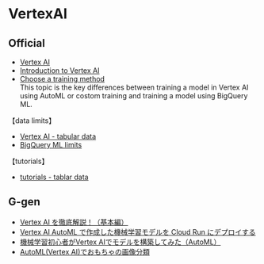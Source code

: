 # VertexAI
## Official
- [Vertex AI](https://cloud.google.com/vertex-ai)<br>
- [Introduction to Vertex AI](https://cloud.google.com/vertex-ai/docs/start/introduction-unified-platform)<br>
- [Choose a training method](https://cloud.google.com/vertex-ai/docs/start/training-methods)<br>
This topic is the key differences between training a model in Vertex AI using AutoML or costom training and training a model using BigQuery ML.<br>

【data limits】<br>
- [Vertex AI - tabular data](https://cloud.google.com/vertex-ai/docs/training-overview#tabular_data)
- [BigQuery ML limits](https://cloud.google.com/bigquery-ml/quotas)

【tutorials】
- [tutorials - tablar data](https://cloud.google.com/vertex-ai/docs/tutorials/tabular-automl)<br>

## G-gen
- [Vertex AI を徹底解説！（基本編）](https://blog.g-gen.co.jp/entry/vertexai-explained)<br>
- [Vertex AI AutoML で作成した機械学習モデルを Cloud Run にデプロイする](https://blog.g-gen.co.jp/entry/hosting-automl-model-on-cloudrun)<br>
- [機械学習初心者がVertex AIでモデルを構築してみた（AutoML）](https://blog.g-gen.co.jp/entry/vertexai-automl-tabular)<br>
- [AutoML(Vertex AI)でおもちゃの画像分類](https://blog.g-gen.co.jp/entry/vertexai-automl-image-classification)<br>
